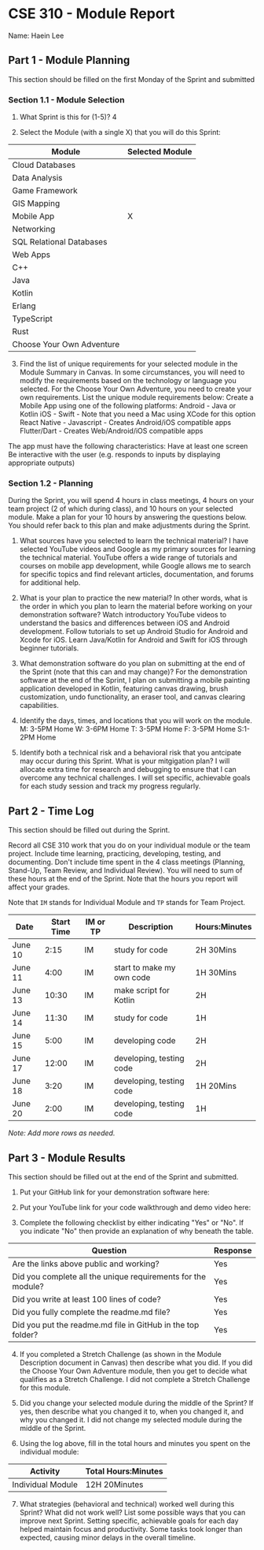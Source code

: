 # CSE 310 - Module Report

Name: Haein Lee

## Part 1 - Module Planning

This section should be filled on the first Monday of the Sprint and submitted

### Section 1.1 - Module Selection

1. What Sprint is this for (1-5)? 4

2. Select the Module (with a single X) that you will do this Sprint:

| Module                    | Selected Module |
| ------------------------- | --------------- |
| Cloud Databases           |                 |
| Data Analysis             |                 |
| Game Framework            |                 |
| GIS Mapping               |                 |
| Mobile App                | X               |
| Networking                |                 |
| SQL Relational Databases  |                 |
| Web Apps                  |                 |
| C++                       |                 |
| Java                      |                 |
| Kotlin                    |                 |
| Erlang                    |                 |
| TypeScript                |                 |
| Rust                      |                 |
| Choose Your Own Adventure |                 |

3. Find the list of unique requirements for your selected module in the Module Summary in Canvas. In some circumstances, you will need to modify the requirements based on the technology or language you selected. For the Choose Your Own Adventure, you need to create your own requirements. List the unique module requirements below:
   Create a Mobile App using one of the following platforms:
   Android - Java or Kotlin
   iOS - Swift - Note that you need a Mac using XCode for this option
   React Native - Javascript - Creates Android/iOS compatible apps
   Flutter/Dart - Creates Web/Android/iOS compatible apps

The app must have the following characteristics:
Have at least one screen
Be interactive with the user (e.g. responds to inputs by displaying appropriate outputs)

### Section 1.2 - Planning

During the Sprint, you will spend 4 hours in class meetings, 4 hours on your team project (2 of which during class), and 10 hours on your selected module. Make a plan for your 10 hours by answering the questions below. You should refer back to this plan and make adjustments during the Sprint.

1. What sources have you selected to learn the technical material? I have selected YouTube videos and Google as my primary sources for learning the technical material. YouTube offers a wide range of tutorials and courses on mobile app development, while Google allows me to search for specific topics and find relevant articles, documentation, and forums for additional help.

2. What is your plan to practice the new material? In other words, what is the order in which you plan to learn the material before working on your demonstration software? Watch introductory YouTube videos to understand the basics and differences between iOS and Android development. Follow tutorials to set up Android Studio for Android and Xcode for iOS. Learn Java/Kotlin for Android and Swift for iOS through beginner tutorials.

3. What demonstration software do you plan on submitting at the end of the Sprint (note that this can and may change)?
   For the demonstration software at the end of the Sprint, I plan on submitting a mobile painting application developed in Kotlin, featuring canvas drawing, brush customization, undo functionality, an eraser tool, and canvas clearing capabilities.

4. Identify the days, times, and locations that you will work on the module.
   M: 3-5PM Home W: 3-6PM Home T: 3-5PM Home F: 3-5PM Home S:1-2PM Home

5. Identify both a technical risk and a behavioral risk that you antcipate may occur during this Sprint. What is your mitgigation plan? I will allocate extra time for research and debugging to ensure that I can overcome any technical challenges. I will set specific, achievable goals for each study session and track my progress regularly.

## Part 2 - Time Log

This section should be filled out during the Sprint.

Record all CSE 310 work that you do on your individual module or the team project. Include time learning, practicing, developing, testing, and documenting. Don't include time spent in the 4 class meetings (Planning, Stand-Up, Team Review, and Individual Review). You will need to sum of these hours at the end of the Sprint. Note that the hours you report will affect your grades.

Note that `IM` stands for Individual Module and `TP` stands for Team Project.

| Date    | Start Time | IM or TP | Description               | Hours:Minutes |
| ------- | ---------- | -------- | ------------------------- | ------------- |
| June 10 | 2:15       | IM       | study for code            | 2H 30Mins     |
| June 11 | 4:00       | IM       | start to make my own code | 1H 30Mins     |
| June 13 | 10:30      | IM       | make script for Kotlin    | 2H            |
| June 14 | 11:30      | IM       | study for code            | 1H            |
| June 15 | 5:00       | IM       | developing code           | 2H            |
| June 17 | 12:00      | IM       | developing, testing code  | 2H            |
| June 18 | 3:20       | IM       | developing, testing code  | 1H 20Mins     |
| June 20 | 2:00       | IM       | developing, testing code  | 1H            |

_Note: Add more rows as needed._

## Part 3 - Module Results

This section should be filled out at the end of the Sprint and submitted.

1. Put your GitHub link for your demonstration software here:

2. Put your YouTube link for your code walkthrough and demo video here:

3. Complete the following checklist by either indicating "Yes" or "No". If you indicate "No" then provide an explanation of why beneath the table.

| Question                                                     | Response |
| ------------------------------------------------------------ | -------- |
| Are the links above public and working?                      | Yes      |
| Did you complete all the unique requirements for the module? | Yes      |
| Did you write at least 100 lines of code?                    | Yes      |
| Did you fully complete the readme.md file?                   | Yes      |
| Did you put the readme.md file in GitHub in the top folder?  | Yes      |

4. If you completed a Stretch Challenge (as shown in the Module Description document in Canvas) then describe what you did. If you did the Choose Your Own Adventure module, then you get to decide what qualifies as a Stretch Challenge.
   I did not complete a Stretch Challenge for this module.

5. Did you change your selected module during the middle of the Sprint? If yes, then describe what you changed it to, when you changed it, and why you changed it.
   I did not change my selected module during the middle of the Sprint.

6. Using the log above, fill in the total hours and minutes you spent on the individual module:

| Activity          | Total Hours:Minutes |
| ----------------- | ------------------- |
| Individual Module | 12H 20Minutes       |

7. What strategies (behavioral and technical) worked well during this Sprint? What did not work well? List some possible ways that you can improve next Sprint.
   Setting specific, achievable goals for each day helped maintain focus and productivity. Some tasks took longer than expected, causing minor delays in the overall timeline.
